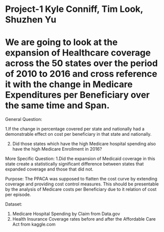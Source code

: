 # Project-1     Kyle Conniff, Tim Look, Shuzhen Yu
# We are going to look at the expansion of Healthcare coverage across the 50 states over the period of 2010 to 2016 and cross reference it with the change in Medicare Expenditures per Beneficiary over the same time and Span.

General Question:

1.If the change in percentage covered per state and nationally had a demonstrable effect on cost per beneficiary in that state and nationally.

2. Did those states which have the high Medicare hospital spending also have the high Medicare Enrollment in 2016?

More Specific Question:
1.Did the expansion of Medicaid coverage in this state create a statistically significant difference between states that expanded coverage and those that did not.

Purpose:
The PPACA was supposed to flatten the cost curve by extending coverage and providing cost control measures.  This should be presentable by the analysis of Medicare costs per Beneficiary due to it relation of cost per episode.

Dataset:
1.	Medicare Hospital Spending by Claim from Data.gov
2.	Health Insurance Coverage rates before and after the Affordable Care Act from kaggle.com
